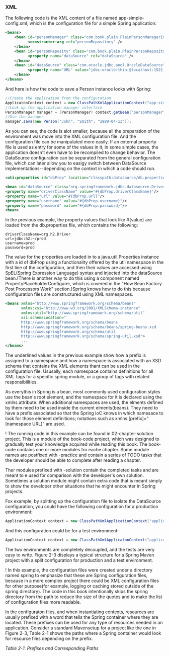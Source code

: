 ### XML
The following code is the XML content of a file named app-simple-config.xml, which is the configuration file for a simple Spring application:
```xml
<beans>
	<bean id="personManager" class="com.book.plain.PlainPersonManagerImpl">
	      <constructor-arg ref="personRepository" />
	</bean>
	<bean id="personReposity" class="com.book.plain.PlainPersonRepository">
	      <property name="dataSource" ref="dataSource" />
	</bean>
	<bean id="dataSource" class="com.oracle.jdbc.pool.OracleDataSource">
	      <property name="URL" value="jdbc:oracle:thin:@localhost:1521:orcl" />
	</bean>
</beans>
```
And here is how the code to save a Person instance looks with Spring:
```java
//Create the application from the configuration
ApplicatonContext context = new ClassPathXmlApplicationContext("app-simple-config.xml");
//Look up the application manager interface
PersonManager manager = (PersonManager) context.getBean("personManager");
//Use the manager
manager.sava(new Person("John", "Smith", "1980-04-13"));
```

As you can see, the code is alot smaller, because all the preparation of the environment was move into the XML configuration file. And the configuration file can be manipulated more easily. If an external property file is used as entry for some of the values in it, in some simple cases, the application doesn't even have to be recompiled to change behavior. The DataSource configuration can be separated from the general configuration file, which can later allow you to easigy switch between DataSource implementations--depending on the context in which a code should run.

```xml
<uti:properties id="dbProp" location="classpath:datasource/db.properties"/>

<bean id="dataSource" class="org.springframework.jdbc.datasource.DriverManagerDataSource">
<property name="driverClassName" value="#{dbProp.driverClassName}"/>
<property name="url" value="#{dbProp.url}"/>
<property name="username" value="#{dbProp.username}"/>
<property name="password" value="#{dbProp.password}"/>
<bean>
```

In the previous example, the property values that look like #{value} are loaded from the db.properties file, which contains the following:
```
driverClassName=org.h2.Driver
url=jdbc:h2:~/prod
username=prod
password=prod
```
The value for the properties are loaded in to a java.util.Properties instance with a id of dbProp using a functionality offered by the util namespace in the first line of the configuration, and then their values are accessed using SpEL(Spring Expression Language) syntax and injected into the dataSource bean.(There is another way to do this using a component named PropertyPlaceholderConfigurer, which is covered in the "How Bean Factory Post Processors Work" section.)Spring knows how to do this because configuration files are constructured using XML namespaces.

```xml
<beans xmlns="http://www.springframework.org/schema/beans"
       xmlns:xsi="http://www.w3.org/2001/XMLSchema-instance"
       xmlns:util="http://www.springframework.org/schema/util"
       xsi:schemaLocation="
       http://www.springframework.org/schema/beans
       http://www.springframework.org/schema/beans/spring-beans.xsd
       http://www.springframework.org/schema/util
       http://www.springframework.org/schema/spring-util.xsd">
       ...
</beans>
```

The underlined values in the previous example show how a prefix is assigned to a namespace and how a namespace is associated with an XSD schema that contains the XML elements thant can be used in the configuration file. Ususally, each namespace contains definitions for all XML tags for a specific spring module, or a group of tags with related responsibilities.

As everythis in Spring is a bean, most commonly used configuration styles use the bean's root element, and the namespace for it is declared using the xmlns attribute. When additional namespaces are used, the elments defined by them need to be used inside the current elments(beans). They need to have a prefix associated so that the Spring IoC knows in which namesace to look for those element definitions; notations such as xmlns:[prefix]="[namespace URL]" are used.

! The running code in this example can be found in 02-chapter-solution project. This is a module of the book-code project, which was designed to gradually test your knowledge acquired while reading this book. The book-code contains one or more modules fro eache chapter. Some module names are postfixed with -practice and contain a series of TODO tasks that the developer should be able to complete after reading a chapter.

Ther modules prefixed with -solution contain the completed tasks and are meant to e used for comparison with the developer's own solution. Sometimes a solution module might contain extra code that is meant simply to show the developer other situations that he might encounter in Spring projects.

Fox example, by splitting up the configuration file to isolate the DataSource configuration, you could have the following configuration for a production environment:
```java
ApplicationContext context = new ClassPathXmlApplicationContext("application-config.xml", "db-config.xml");

```
And this configuration could be for a test environment:
```java
ApplicationContext context = new ClassPathXmlApplicatonContext("application-config.xml","test-db-config.xml");
```

The two environments are completely decoupled, and the tests are very easy to write. Figure 2-3 displays a typical structure for a Spring Maven project with a split configuration for production and a test environment.


! In this example, the configuration files were created under a directory named spring to emphasize that these are Spring configuration files, because in a more complex project there could be XML configuration files for other purpose(for example, logging or caching stored outside of the spring directory). The code in this book intentionally skips the spring directory from the path to reduce the size of the quotes and to make the list of configuration files more readable.

In the configuraton files, and when instantiating contexts, resources are usually prefixed with a word that tells the Spring container where they are located. These prefixes can be used for any type of resources needed in an application. Consider a standard Mavensetup for a project like the one in Figure 2-3, Table 2-1 shows the paths where a Spring container would look for resource files depending on the prefix.

_Table 2-1. Prefixes and Corresponding Paths_

